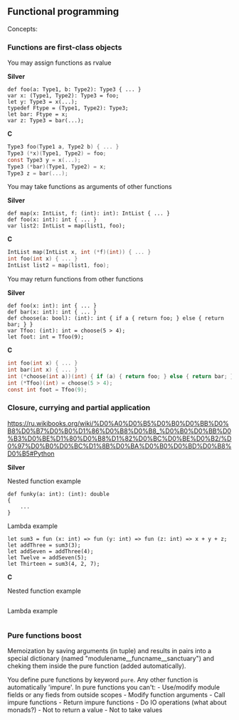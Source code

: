 ## Functional programming

Concepts:

### Functions are first-class objects

You may assign functions as rvalue

**Silver**
```
def foo(a: Type1, b: Type2): Type3 { ... }
var x: (Type1, Type2): Type3 = foo;
let y: Type3 = x(...);
typedef Ftype = (Type1, Type2): Type3;
let bar: Ftype = x;
var z: Type3 = bar(...);
```

**C**
```c
Type3 foo(Type1 a, Type2 b) { ... }
Type3 (*x)(Type1, Type2) = foo;
const Type3 y = x(...);
Type3 (*bar)(Type1, Type2) = x;
Type3 z = bar(...);
```

You may take functions as arguments of other functions

**Silver**
```
def map(x: IntList, f: (int): int): IntList { ... }
def foo(x: int): int { ... }
var list2: IntList = map(list1, foo);
```

**C**
```c
IntList map(IntList x, int (*f)(int)) { ... }
int foo(int x) { ... }
IntList list2 = map(list1, foo);
```

You may return functions from other functions

**Silver**
```
def foo(x: int): int { ... }
def bar(x: int): int { ... }
def choose(a: bool): (int): int { if a { return foo; } else { return bar; } }
var Tfoo: (int): int = choose(5 > 4);
let foot: int = Tfoo(9);
```

**C**
```c
int foo(int x) { ... }
int bar(int x) { ... }
int (*choose(int a))(int) { if (a) { return foo; } else { return bar; } }
int (*Tfoo)(int) = choose(5 > 4);
const int foot = Tfoo(9);
```

### Closure, currying and partial application

https://ru.wikibooks.org/wiki/%D0%A0%D0%B5%D0%B0%D0%BB%D0%B8%D0%B7%D0%B0%D1%86%D0%B8%D0%B8_%D0%B0%D0%BB%D0%B3%D0%BE%D1%80%D0%B8%D1%82%D0%BC%D0%BE%D0%B2/%D0%97%D0%B0%D0%BC%D1%8B%D0%BA%D0%B0%D0%BD%D0%B8%D0%B5#Python

**Silver**

Nested function example
```
def funky(a: int): (int): double
{
    ...
}
```

Lambda example
```
let sum3 = fun (x: int) => fun (y: int) => fun (z: int) => x + y + z;
let addThree = sum3(3);
let addSeven = addThree(4);
let Twelve = addSeven(5);
let Thirteen = sum3(4, 2, 7);
```

**C**

Nested function example
```c

```

Lambda example
```c

```

### Pure functions boost

Memoization by saving arguments (in tuple) and results in pairs into a special dictionary (named "modulename__funcname__sanctuary") and cheking them inside the pure function (added automatically).

You define pure functions by keyword `pure`. Any other function is automatically 'impure'.
In pure functions you can't:
    - Use/modify module fields or any fieds from outside scopes
    - Modify function arguments
    - Call impure functions
    - Return impure functions
    - Do IO operations (what about monads?)
    - Not to return a value
    - Not to take values
